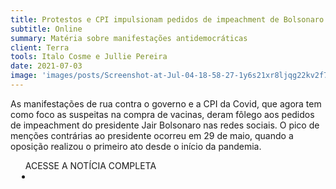```yaml
---
title: Protestos e CPI impulsionam pedidos de impeachment de Bolsonaro nas redes sociais
subtitle: Online
summary: Matéria sobre manifestações antidemocráticas
client: Terra
tools: Italo Cosme e Jullie Pereira
date: 2021-07-03
image: 'images/posts/Screenshot-at-Jul-04-18-58-27-1y6s21xr8ljqg22kv2f7zq56wskblk7tkmu2jsz3mquc.png'
---
```


As manifestações de rua contra o governo e a CPI da Covid, que agora tem como foco as suspeitas na compra de vacinas, deram fôlego aos pedidos de impeachment do presidente Jair Bolsonaro nas redes sociais. O pico de menções contrárias ao presidente ocorreu em 29 de maio, quando a oposição realizou o primeiro ato desde o início da pandemia.

<div class="post__share"><ul class="share__list list-reset">ACESSE A NOTÍCIA COMPLETA<li class="share__item" style="margin-left: 10px"><a class="share__link share__facebook" style="background: #fa5657" href="https://www.terra.com.br/noticias/protestos-e-cpi-impulsionam-pedidos-de-impeachment-de-bolsonaro-nas-redes-sociais,4ec93cf850be2f9f1b190ee4b95aa032j7qe57hn.html" 
onclick=window.open(this.href, 'pop-up', 'left=20,top=20,width=500,height=500,toolbar=1,resizable=0'); return false;" title="Link" rel="nofollow"><i class="fa-solid fa-link"></i></a></li></ul></div>
<!-- <div class="gallery-box"><div class="gallery"><img src="/clipping/images/example-1.jpg" loading="lazy" alt="Project"><img src="/clipping/images/example-2.jpg" loading="lazy" alt="Project"></div><em>Gallery / <a href="https://www.freepik.com/" target="_blank">Freepic</a></em></div> -->